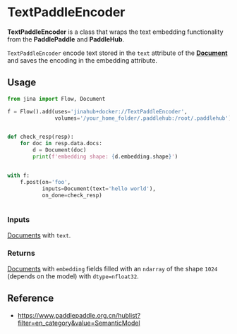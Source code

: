 # TextPaddleEncoder

**TextPaddleEncoder** is a class that wraps the text embedding functionality from the **PaddlePaddle** and **PaddleHub**.


`TextPaddleEncoder` encode text stored in the `text` attribute of the [**Document**](https://github.com/jina-ai/jina/blob/master/.github/2.0/cookbooks/Document.md) and saves the encoding in the embedding attribute.




## Usage

```python
from jina import Flow, Document

f = Flow().add(uses='jinahub+docker://TextPaddleEncoder',
               volumes='/your_home_folder/.paddlehub:/root/.paddlehub')


def check_resp(resp):
    for doc in resp.data.docs:
        d = Document(doc)
        print(f'embedding shape: {d.embedding.shape}')


with f:
    f.post(on='foo',
           inputs=Document(text='hello world'),
           on_done=check_resp)
	    
```


### Inputs 

[Documents](https://github.com/jina-ai/jina/blob/master/.github/2.0/cookbooks/Document.md) with `text`.

### Returns

[Documents](https://github.com/jina-ai/jina/blob/master/.github/2.0/cookbooks/Document.md) with `embedding` fields filled with an `ndarray` of the shape `1024` (depends on the model) with `dtype=nfloat32`.



## Reference
- https://www.paddlepaddle.org.cn/hublist?filter=en_category&value=SemanticModel
